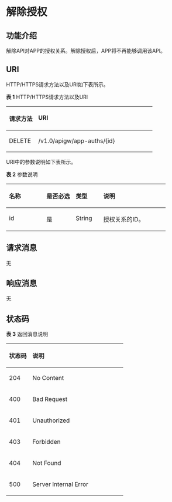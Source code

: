 # 解除授权<a name="ZH-CN_TOPIC_0000001081837275"></a>

## 功能介绍<a name="zh-cn_topic_0118922241_section59173016"></a>

解除API对APP的授权关系。解除授权后，APP将不再能够调用该API。

## URI<a name="zh-cn_topic_0118922241_section62795097"></a>

HTTP/HTTPS请求方法以及URI如下表所示。

**表 1**  HTTP/HTTPS请求方法以及URI

<a name="zh-cn_topic_0118922241_table9779415"></a>
<table><thead align="left"><tr id="zh-cn_topic_0118922241_row3539980"><th class="cellrowborder" valign="top" width="20%" id="mcps1.2.3.1.1"><p id="zh-cn_topic_0118922241_p18302929"><a name="zh-cn_topic_0118922241_p18302929"></a><a name="zh-cn_topic_0118922241_p18302929"></a>请求方法</p>
</th>
<th class="cellrowborder" valign="top" width="80%" id="mcps1.2.3.1.2"><p id="zh-cn_topic_0118922241_p6142258"><a name="zh-cn_topic_0118922241_p6142258"></a><a name="zh-cn_topic_0118922241_p6142258"></a>URI</p>
</th>
</tr>
</thead>
<tbody><tr id="zh-cn_topic_0118922241_row27760921"><td class="cellrowborder" valign="top" width="20%" headers="mcps1.2.3.1.1 "><p id="zh-cn_topic_0118922241_p34042091"><a name="zh-cn_topic_0118922241_p34042091"></a><a name="zh-cn_topic_0118922241_p34042091"></a>DELETE</p>
</td>
<td class="cellrowborder" valign="top" width="80%" headers="mcps1.2.3.1.2 "><p id="zh-cn_topic_0118922241_p5946002"><a name="zh-cn_topic_0118922241_p5946002"></a><a name="zh-cn_topic_0118922241_p5946002"></a>/v1.0/apigw/app-auths/{id}</p>
</td>
</tr>
</tbody>
</table>

URI中的参数说明如下表所示。

**表 2**  参数说明

<a name="zh-cn_topic_0118922241_table11864182"></a>
<table><thead align="left"><tr id="zh-cn_topic_0118922241_row62649346"><th class="cellrowborder" valign="top" width="23.46765323467653%" id="mcps1.2.5.1.1"><p id="zh-cn_topic_0118922241_p41432236"><a name="zh-cn_topic_0118922241_p41432236"></a><a name="zh-cn_topic_0118922241_p41432236"></a>名称</p>
</th>
<th class="cellrowborder" valign="top" width="18.36816318368163%" id="mcps1.2.5.1.2"><p id="zh-cn_topic_0118922241_p567938"><a name="zh-cn_topic_0118922241_p567938"></a><a name="zh-cn_topic_0118922241_p567938"></a>是否必选</p>
</th>
<th class="cellrowborder" valign="top" width="17.348265173482652%" id="mcps1.2.5.1.3"><p id="zh-cn_topic_0118922241_p46003054"><a name="zh-cn_topic_0118922241_p46003054"></a><a name="zh-cn_topic_0118922241_p46003054"></a>类型</p>
</th>
<th class="cellrowborder" valign="top" width="40.815918408159185%" id="mcps1.2.5.1.4"><p id="zh-cn_topic_0118922241_p35259861"><a name="zh-cn_topic_0118922241_p35259861"></a><a name="zh-cn_topic_0118922241_p35259861"></a>说明</p>
</th>
</tr>
</thead>
<tbody><tr id="zh-cn_topic_0118922241_row37476513"><td class="cellrowborder" valign="top" width="23.46765323467653%" headers="mcps1.2.5.1.1 "><p id="zh-cn_topic_0118922241_p15698746"><a name="zh-cn_topic_0118922241_p15698746"></a><a name="zh-cn_topic_0118922241_p15698746"></a>id</p>
</td>
<td class="cellrowborder" valign="top" width="18.36816318368163%" headers="mcps1.2.5.1.2 "><p id="zh-cn_topic_0118922241_p63638919"><a name="zh-cn_topic_0118922241_p63638919"></a><a name="zh-cn_topic_0118922241_p63638919"></a>是</p>
</td>
<td class="cellrowborder" valign="top" width="17.348265173482652%" headers="mcps1.2.5.1.3 "><p id="zh-cn_topic_0118922241_p54478833"><a name="zh-cn_topic_0118922241_p54478833"></a><a name="zh-cn_topic_0118922241_p54478833"></a>String</p>
</td>
<td class="cellrowborder" valign="top" width="40.815918408159185%" headers="mcps1.2.5.1.4 "><p id="zh-cn_topic_0118922241_p50709343"><a name="zh-cn_topic_0118922241_p50709343"></a><a name="zh-cn_topic_0118922241_p50709343"></a>授权关系的ID。</p>
</td>
</tr>
</tbody>
</table>

## 请求消息<a name="zh-cn_topic_0118922241_section28284964"></a>

无

## 响应消息<a name="zh-cn_topic_0118922241_section9380773"></a>

无

## 状态码<a name="zh-cn_topic_0118922241_section53238091"></a>

**表 3**  返回消息说明

<a name="zh-cn_topic_0118922241_table45364073"></a>
<table><thead align="left"><tr id="zh-cn_topic_0118922241_row52860430"><th class="cellrowborder" valign="top" width="20%" id="mcps1.2.3.1.1"><p id="zh-cn_topic_0118922241_p53836432"><a name="zh-cn_topic_0118922241_p53836432"></a><a name="zh-cn_topic_0118922241_p53836432"></a>状态码</p>
</th>
<th class="cellrowborder" valign="top" width="80%" id="mcps1.2.3.1.2"><p id="zh-cn_topic_0118922241_p65783722"><a name="zh-cn_topic_0118922241_p65783722"></a><a name="zh-cn_topic_0118922241_p65783722"></a>说明</p>
</th>
</tr>
</thead>
<tbody><tr id="zh-cn_topic_0118922241_row26881285"><td class="cellrowborder" valign="top" width="20%" headers="mcps1.2.3.1.1 "><p id="zh-cn_topic_0118922241_p29900489"><a name="zh-cn_topic_0118922241_p29900489"></a><a name="zh-cn_topic_0118922241_p29900489"></a>204</p>
</td>
<td class="cellrowborder" valign="top" width="80%" headers="mcps1.2.3.1.2 "><p id="zh-cn_topic_0118922241_p6020508"><a name="zh-cn_topic_0118922241_p6020508"></a><a name="zh-cn_topic_0118922241_p6020508"></a>No Content</p>
</td>
</tr>
<tr id="zh-cn_topic_0118922241_row54184580"><td class="cellrowborder" valign="top" width="20%" headers="mcps1.2.3.1.1 "><p id="zh-cn_topic_0118922241_p26874868"><a name="zh-cn_topic_0118922241_p26874868"></a><a name="zh-cn_topic_0118922241_p26874868"></a>400</p>
</td>
<td class="cellrowborder" valign="top" width="80%" headers="mcps1.2.3.1.2 "><p id="zh-cn_topic_0118922241_p29380680"><a name="zh-cn_topic_0118922241_p29380680"></a><a name="zh-cn_topic_0118922241_p29380680"></a>Bad Request</p>
</td>
</tr>
<tr id="zh-cn_topic_0118922241_row63099531"><td class="cellrowborder" valign="top" width="20%" headers="mcps1.2.3.1.1 "><p id="zh-cn_topic_0118922241_p10788401"><a name="zh-cn_topic_0118922241_p10788401"></a><a name="zh-cn_topic_0118922241_p10788401"></a>401</p>
</td>
<td class="cellrowborder" valign="top" width="80%" headers="mcps1.2.3.1.2 "><p id="zh-cn_topic_0118922241_p1445295"><a name="zh-cn_topic_0118922241_p1445295"></a><a name="zh-cn_topic_0118922241_p1445295"></a>Unauthorized</p>
</td>
</tr>
<tr id="zh-cn_topic_0118922241_row13007663"><td class="cellrowborder" valign="top" width="20%" headers="mcps1.2.3.1.1 "><p id="zh-cn_topic_0118922241_p46987814"><a name="zh-cn_topic_0118922241_p46987814"></a><a name="zh-cn_topic_0118922241_p46987814"></a>403</p>
</td>
<td class="cellrowborder" valign="top" width="80%" headers="mcps1.2.3.1.2 "><p id="zh-cn_topic_0118922241_p47916552"><a name="zh-cn_topic_0118922241_p47916552"></a><a name="zh-cn_topic_0118922241_p47916552"></a>Forbidden</p>
</td>
</tr>
<tr id="zh-cn_topic_0118922241_row28595790"><td class="cellrowborder" valign="top" width="20%" headers="mcps1.2.3.1.1 "><p id="zh-cn_topic_0118922241_p34557630"><a name="zh-cn_topic_0118922241_p34557630"></a><a name="zh-cn_topic_0118922241_p34557630"></a>404</p>
</td>
<td class="cellrowborder" valign="top" width="80%" headers="mcps1.2.3.1.2 "><p id="zh-cn_topic_0118922241_p47704655"><a name="zh-cn_topic_0118922241_p47704655"></a><a name="zh-cn_topic_0118922241_p47704655"></a>Not Found</p>
</td>
</tr>
<tr id="zh-cn_topic_0118922241_row26688715"><td class="cellrowborder" valign="top" width="20%" headers="mcps1.2.3.1.1 "><p id="zh-cn_topic_0118922241_p14302320"><a name="zh-cn_topic_0118922241_p14302320"></a><a name="zh-cn_topic_0118922241_p14302320"></a>500</p>
</td>
<td class="cellrowborder" valign="top" width="80%" headers="mcps1.2.3.1.2 "><p id="zh-cn_topic_0118922241_p14947689"><a name="zh-cn_topic_0118922241_p14947689"></a><a name="zh-cn_topic_0118922241_p14947689"></a>Server Internal Error</p>
</td>
</tr>
</tbody>
</table>


